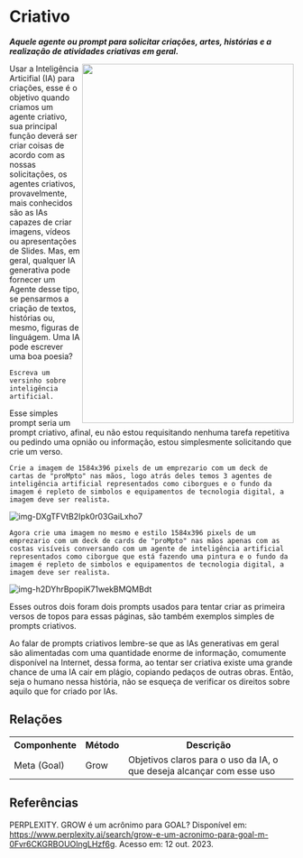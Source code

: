 # Criativo
***Aquele agente ou prompt para solicitar criações, artes, histórias e a realização de atividades criativas em geral.***

 <img src="https://github.com/user-attachments/assets/f39ca105-7443-40c3-855f-481bff413556" align="right" width="375" height="637">

Usar a Inteligência Articifial (IA) para criações, esse é o objetivo quando criamos um agente criativo, sua principal função deverá ser criar coisas de acordo com as nossas solicitações, os agentes criativos, provavelmente, mais conhecidos são as IAs capazes de criar imagens, vídeos ou apresentações de Slides. Mas, em geral, qualquer IA generativa pode fornecer um Agente desse tipo, se pensarmos a criação de textos, histórias ou, mesmo, figuras de linguágem.
Uma IA pode escrever uma boa poesia?
```
Escreva um versinho sobre inteligência artificial.
```
Esse simples prompt seria um prompt criativo, afinal, eu não estou requisitando nenhuma tarefa repetitiva ou pedindo uma opnião ou informação, estou simplesmente solicitando que crie um verso.
```
Crie a imagem de 1584x396 pixels de um emprezario com um deck de cartas de "proMpto" nas mãos, logo atrás deles temos 3 agentes de inteligência artificial representados como ciborgues e o fundo da imagem é repleto de simbolos e equipamentos de tecnologia digital, a imagem deve ser realista.
```
![img-DXgTFVtB2Ipk0r03GaiLxho7](https://github.com/user-attachments/assets/ea10974c-3df9-4026-9e8d-4d47a197331c)

```
Agora crie uma imagem no mesmo e estilo 1584x396 pixels de um emprezario com um deck de cards de "proMpto" nas mãos apenas com as costas visíveis conversando com um agente de inteligência artificial representados como ciborgue que está fazendo uma pintura e o fundo da imagem é repleto de simbolos e equipamentos de tecnologia digital, a imagem deve ser realista.
```
![img-h2DYhrBpopiK71wekBMQMBdt](https://github.com/user-attachments/assets/51120b9f-4368-45c5-9af7-83cdbbeb5f31)

Esses outros dois foram dois prompts usados para tentar criar as primeira versos de topos para essas páginas, são também exemplos simples de prompts criativos.

Ao falar de prompts criativos lembre-se que as IAs generativas em geral são alimentadas com uma quantidade enorme de informação, comumente disponível na Internet, dessa forma, ao tentar ser criativa existe uma grande chance de uma IA cair em plágio, copiando pedaços de outras obras. Então, seja o humano nessa história, não se esqueça de verificar os direitos sobre aquilo que for criado por IAs.
## Relações
<table>
<tr>
  <th>Componhente</th>	<th>Método</th>	<th>Descrição</th>
</tr>
<tr>
  <td>Meta (Goal)</td><td>Grow</td><td>	Objetivos claros para o uso da IA, o que deseja alcançar com esse uso</td>
</tr>
</table>

## Referências

PERPLEXITY. GROW é um acrônimo para GOAL? Disponível em: https://www.perplexity.ai/search/grow-e-um-acronimo-para-goal-m-0Fvr6CKGRBOUOlngLHzf6g. Acesso em: 12 out. 2023.

